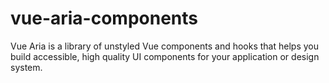 # vue-aria-components
Vue Aria is a library of unstyled Vue components and hooks that helps you build accessible, high quality UI components for your application or design system.
